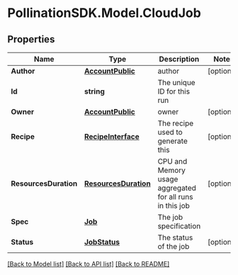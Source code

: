 
# PollinationSDK.Model.CloudJob

## Properties

Name | Type | Description | Notes
------------ | ------------- | ------------- | -------------
**Author** | [**AccountPublic**](AccountPublic.md) | author | [optional] 
**Id** | **string** | The unique ID for this run | 
**Owner** | [**AccountPublic**](AccountPublic.md) | owner | [optional] 
**Recipe** | [**RecipeInterface**](RecipeInterface.md) | The recipe used to generate this  | [optional] 
**ResourcesDuration** | [**ResourcesDuration**](ResourcesDuration.md) | CPU and Memory usage aggregated for all runs in this job | [optional] 
**Spec** | [**Job**](Job.md) | The job specification | 
**Status** | [**JobStatus**](JobStatus.md) | The status of the job | [optional] 

[[Back to Model list]](../README.md#documentation-for-models)
[[Back to API list]](../README.md#documentation-for-api-endpoints)
[[Back to README]](../README.md)

